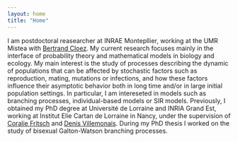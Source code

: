```yaml
---
layout: home
title: "Home"
---
```

I am postdoctoral reasearcher at INRAE Montepllier, working at the UMR Mistea with <a href='https://sites.google.com/view/bertrandcloez'>Bertrand Cloez</a>. My current research focuses mainly in the interface of probability theory and mathematical models in biology and ecology. My main interest is the study of processes describing the dynamic of populations that can be affected by stochastic factors such as reproduction, mating, mutations or infections, and how these factors influence their asymptotic behavior both in long time and/or in large initial population settings. In particular, I am intereseted in models such as branching processes, individual-based models or SIR models. Previously, I obtained my PhD degree at Université de Lorraine and INRIA Grand Est, working at Institut Elie Cartan de Lorraine in Nancy, under the supervision of <a href='http://coralie-fritsch.perso.math.cnrs.fr'>Coralie Fritsch</a> and <a href='http://www.normalesup.org/~villemonais/'>Denis Villemonais</a>. During my PhD thesis I worked on the study of bisexual Galton-Watson branching processes.
